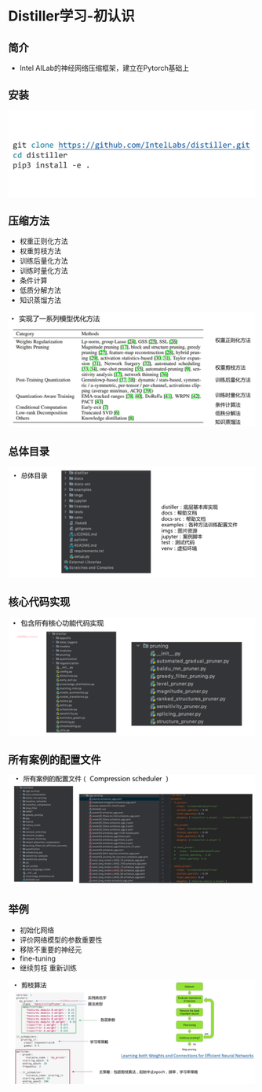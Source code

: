 # Distiller学习-初认识

## 简介

* Intel AILab的神经网络压缩框架，建立在Pytorch基础上
  

## 安装

![图 1](../images/782f0747da24eec7cb6fc9f958f577ad7b94327e25858acc82cf342b5cfa73f3.png)  


## 压缩方法

* 权重正则化方法
* 权重剪枝方法
* 训练后量化方法
* 训练时量化方法
* 条件计算
* 低质分解方法
* 知识蒸馏方法

![图 3](../images/f957eef7bcef0f5683244a88fbf51359108685fad3f5210907665e41522ded58.png)  


## 总体目录

![图 4](../images/940afdf7d60373da610c81d0370f81c8fa8ab5dc7e3f2b17d95fe48a1ef00368.png)  


## 核心代码实现

![图 5](../images/848fd9716e73ece4ebd6e832a8445284f99f65c140b52d50e18b52d76a767d23.png)  


## 所有案例的配置文件
![图 6](../images/363be8b1c4af7e28a88db22675acdc33360d47eab78b50e035bd0b1a7f71ab3c.png)  


## 举例

* 初始化网络
* 评价网络模型的参数重要性
* 移除不重要的神经元 
* fine-tuning
* 继续剪枝 重新训练


![图 7](../images/9228ed63a64c961c8ee71ae621f0947252f1d78b8e09a174e7737791c33084e3.png)  

